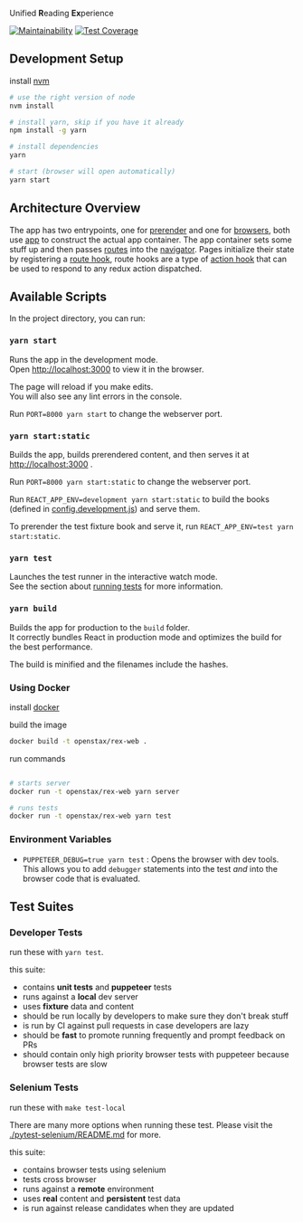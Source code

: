 Unified **R**eading **Ex**perience

[![Maintainability](https://api.codeclimate.com/v1/badges/c09c521f0a181481a91b/maintainability)](https://codeclimate.com/github/openstax/rex-web/maintainability)
[![Test Coverage](https://api.codeclimate.com/v1/badges/c09c521f0a181481a91b/test_coverage)](https://codeclimate.com/github/openstax/rex-web/test_coverage)

## Development Setup

install [nvm](https://github.com/creationix/nvm#installation)

```bash
# use the right version of node
nvm install

# install yarn, skip if you have it already
npm install -g yarn

# install dependencies
yarn

# start (browser will open automatically)
yarn start
```

## Architecture Overview

The app has two entrypoints, one for [prerender](scripts/prerender.tsx) and one for [browsers](src/index.tsx), both use [app](src/app/index.ts) to construct the actual app container. The app container sets some stuff up and then passes [routes](src/app/content/routes.ts) into the [navigator](src/app/navigation/components/NavigationProvider.ts). Pages initialize their state by registering a [route hook](src/app/content/hooks/locationChange.ts), route hooks are a type of [action hook](src/app/content/hooks/receiveContent.ts) that can be used to respond to any redux action dispatched. 

## Available Scripts

In the project directory, you can run:

### `yarn start`

Runs the app in the development mode.<br>
Open [http://localhost:3000](http://localhost:3000) to view it in the browser.

The page will reload if you make edits.<br>
You will also see any lint errors in the console.

Run `PORT=8000 yarn start` to change the webserver port.


### `yarn start:static`

Builds the app, builds prerendered content, and then serves it at [http://localhost:3000](http://localhost:3000) .

Run `PORT=8000 yarn start:static` to change the webserver port.

Run `REACT_APP_ENV=development yarn start:static` to build the books (defined in [config.development.js](./src/config.development.js)) and serve them.

To prerender the test fixture book and serve it, run `REACT_APP_ENV=test yarn start:static`.

### `yarn test`

Launches the test runner in the interactive watch mode.<br>
See the section about [running tests](https://facebook.github.io/create-react-app/docs/running-tests) for more information.

### `yarn build`

Builds the app for production to the `build` folder.<br>
It correctly bundles React in production mode and optimizes the build for the best performance.

The build is minified and the filenames include the hashes.<br>

### Using Docker

install [docker](https://docs.docker.com/install/)

build the image

```bash
docker build -t openstax/rex-web .
```

run commands
```bash

# starts server
docker run -t openstax/rex-web yarn server

# runs tests
docker run -t openstax/rex-web yarn test
```

### Environment Variables

- `PUPPETEER_DEBUG=true yarn test` : Opens the browser with dev tools. This allows you to add `debugger` statements into the test _and_ into the browser code that is evaluated.

## Test Suites

### Developer Tests

run these with `yarn test`.

this suite:
- contains **unit tests** and **puppeteer** tests 
- runs against a **local** dev server
- uses **fixture** data and content
- should be run locally by developers to make sure they don't break stuff
- is run by CI against pull requests in case developers are lazy
- should be **fast** to promote running frequently and prompt feedback on PRs
- should contain only high priority browser tests with puppeteer because browser tests are slow

### Selenium Tests

run these with `make test-local`

There are many more options when running these test. Please visit the [./pytest-selenium/README.md](./pytest-selenium/README.md) for more.

this suite:
- contains browser tests using selenium
- tests cross browser
- runs against a **remote** environment
- uses **real** content and **persistent** test data
- is run against release candidates when they are updated
